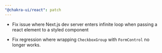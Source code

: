 ```yaml
---
"@chakra-ui/react": patch
---
```


- Fix issue where Next.js dev server enters infinite loop when passing a react
  element to a styled component

- Fix regression where wrapping `CheckboxGroup` with `FormControl` no longer
  works.
